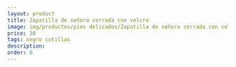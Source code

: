 ```yaml
---
layout: product
title: Zapatilla de señora cerrada con velcro
image: img/productos/pies delicados/Zapatilla de señora cerrada con velcro=30=negro cutillas.webp
price: 30
tags: negro cutillas
description: 
order: 0
---
```

